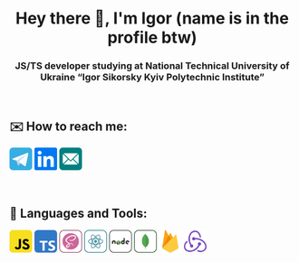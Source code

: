 <h1 align="center">Hey there 👋, I'm Igor (name is in the profile btw)</h1>

<h3 align="center">
 JS/TS developer studying at National Technical University of Ukraine “Igor Sikorsky Kyiv Polytechnic Institute”
</h3>

<br />

## ✉️ How to reach me:
<p>
 <a href="https://t.me/pidodinero"><img src="https://github.com/IgorPetrovIP-13/IgorPetrovIP-13/blob/main/telegram-svgrepo-com%20(2).svg" target="_blank" alt="telegram" height="40"></a>
 <a target="_blank" href="https://www.linkedin.com/in/igor-petrov-004a5a274/"><img src="https://github.com/IgorPetrovIP-13/IgorPetrovIP-13/blob/main/linkedin-svgrepo-com.svg" alt="linkedin" height="40"></a>
 <a target="_blank" href="mailto:igorpetrov04@outlook.com"><img src="https://github.com/IgorPetrovIP-13/IgorPetrovIP-13/blob/main/email-svgrepo-com.svg" alt="email" height="40"></a>
</p>

<br />

## 🧰 Languages and Tools:
<p>
 <a target="_blank" href="https://www.w3schools.com/js/"><img src="https://github.com/IgorPetrovIP-13/IgorPetrovIP-13/blob/main/javascript-svgrepo-com.svg" alt="JS" height="40"></a>
 <a target="_blank" href="https://www.typescriptlang.org/"><img src="https://github.com/IgorPetrovIP-13/IgorPetrovIP-13/blob/main/typescript-svgrepo-com.svg" alt="TS" height="40"></a>
 <a target="_blank" href="https://sass-lang.com/"><img src="https://github.com/IgorPetrovIP-13/IgorPetrovIP-13/blob/main/sass-svgrepo-com.svg" alt="Sass" height="40"></a>
 <a target="_blank" href="https://react.dev/"><img src="https://github.com/IgorPetrovIP-13/IgorPetrovIP-13/blob/main/react-svgrepo-com.svg" alt="React" height="40"></a>
 <a target="_blank" href="https://nodejs.org/"><img src="https://github.com/IgorPetrovIP-13/IgorPetrovIP-13/blob/main/nodejs-svgrepo-com.svg" alt="NodeJS" height="40"></a>
 <a target="_blank" href="https://www.mongodb.com/"><img src="https://github.com/IgorPetrovIP-13/IgorPetrovIP-13/blob/main/mongodb-svgrepo-com.svg" alt="MongoDb" height="40"></a>
 <a target="_blank" href="https://firebase.google.com/"><img src="https://github.com/IgorPetrovIP-13/IgorPetrovIP-13/blob/main/firebase-1-logo-svgrepo-com.svg" alt="FireBase" height="40"></a>
 <a target="_blank" href="https://redux.js.org/"><img src="https://github.com/IgorPetrovIP-13/IgorPetrovIP-13/blob/main/redux-logo-svgrepo-com.svg" alt="Redux" height="40"></a>
</p>
